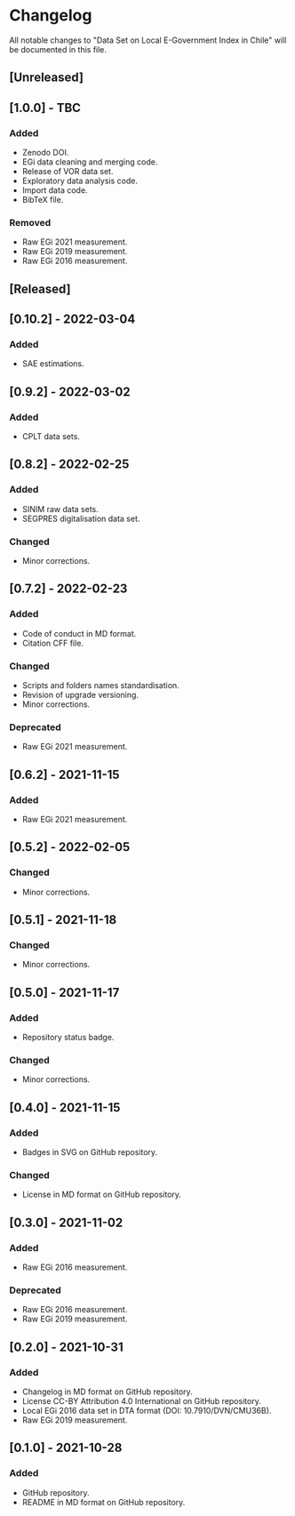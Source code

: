 # Changelog
All notable changes to "Data Set on Local E-Government Index in Chile" will be documented in this file.

## [Unreleased]

## [1.0.0] - TBC
### Added
- Zenodo DOI.
- EGi data cleaning and merging code.
- Release of VOR data set.
- Exploratory data analysis code.
- Import data code.
- BibTeX file.
### Removed
- Raw EGi 2021 measurement.
- Raw EGi 2019 measurement.
- Raw EGi 2016 measurement.

## [Released]

## [0.10.2] - 2022-03-04
### Added
- SAE estimations.

## [0.9.2] - 2022-03-02
### Added
- CPLT data sets.

## [0.8.2] - 2022-02-25
### Added
- SINIM raw data sets.
- SEGPRES digitalisation data set.
### Changed
- Minor corrections.

## [0.7.2] - 2022-02-23
### Added
- Code of conduct in MD format.
- Citation CFF file.
### Changed
- Scripts and folders names standardisation.
- Revision of upgrade versioning.
- Minor corrections.
### Deprecated
- Raw EGi 2021 measurement.

## [0.6.2] - 2021-11-15
### Added
- Raw EGi 2021 measurement.

## [0.5.2] - 2022-02-05
### Changed
- Minor corrections.

## [0.5.1] - 2021-11-18
### Changed
- Minor corrections.

## [0.5.0] - 2021-11-17
### Added
- Repository status badge.
### Changed
- Minor corrections.

## [0.4.0] - 2021-11-15
### Added
- Badges in SVG on GitHub repository.
### Changed
- License in MD format on GitHub repository.

## [0.3.0] - 2021-11-02
### Added
- Raw EGi 2016 measurement.
### Deprecated
- Raw EGi 2016 measurement.
- Raw EGi 2019 measurement.

## [0.2.0] - 2021-10-31
### Added
- Changelog in MD format on GitHub repository.
- License CC-BY Attribution 4.0 International on GitHub repository.
- Local EGi 2016 data set in DTA format (DOI: 10.7910/DVN/CMU36B).
- Raw EGi 2019 measurement.

## [0.1.0] - 2021-10-28
### Added
- GitHub repository.
- README in MD format on GitHub repository.